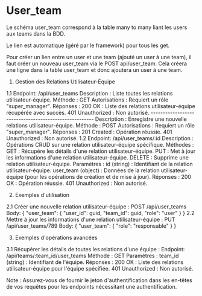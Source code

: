 # User_team

Le schéma user_team correspond à la table many to many liant les users aux teams dans la BDD.

Le lien est automatique (géré par le framework) pour tous les get.

Pour créer un lien entre un user et une team (ajouté un user à une team), il faut créer un nouveau user_team via le POST api/user_team. Cela créera une ligne dans la table user_team et donc ajoutera un user à une team.


1. Gestion des Relations Utilisateur-Équipe

  1.1 Endpoint: /api/user_teams
    Description : Liste toutes les relations utilisateur-équipe.
    Méthode : GET
    Autorisations : Requiert un rôle "super_manager".
    Réponses :
    200 OK : Liste des relations utilisateur-équipe récupérée avec succès.
    401 Unauthorized : Non autorisé.
    ------------------------------------------------------
    Description : Enregistre une nouvelle relations utilisateur-équipe.
    Méthode : POST
    Autorisations : Requiert un rôle "super_manager".
    Réponses :
    201 Created : Opération réussie.
    401 Unauthorized : Non autorisé.
  1.2 Endpoint: /api/user_teams/:id
    Description : Opérations CRUD sur une relation utilisateur-équipe spécifique.
    Méthodes :
    GET : Récupère les détails d'une relation utilisateur-équipe.
    PUT : Met à jour les informations d'une relation utilisateur-équipe.
    DELETE : Supprime une relation utilisateur-équipe.
    Paramètres :
    id (string) : Identifiant de la relation utilisateur-équipe.
    user_team (object) : Données de la relation utilisateur-équipe (pour les opérations de création et de mise à jour).
    Réponses :
    200 OK : Opération réussie.
    401 Unauthorized : Non autorisé.

2. Exemples d'utilisation

  2.1 Créer une nouvelle relation utilisateur-équipe :
    POST /api/user_teams
    Body: { "user_team": { "user_id": guid, "team_id": guid, "role": "user" } }
  2.2 Mettre à jour les informations d'une relation utilisateur-équipe :
    PUT /api/user_teams/789
    Body: { "user_team": { "role": "responsable" } }

3. Exemples d'opérations avancées

  3.1 Récupérer les détails de toutes les relations d'une équipe :
    Endpoint: /api/teams/:team_id/user_teams
    Méthode : GET
    Paramètres :
    team_id (string) : Identifiant de l'équipe.
    Réponses :
    200 OK : Liste des relations utilisateur-équipe pour l'équipe spécifiée.
    401 Unauthorized : Non autorisé.


Note : Assurez-vous de fournir le jeton d'authentification dans les en-têtes de vos requêtes pour les endpoints nécessitant une authentification.
